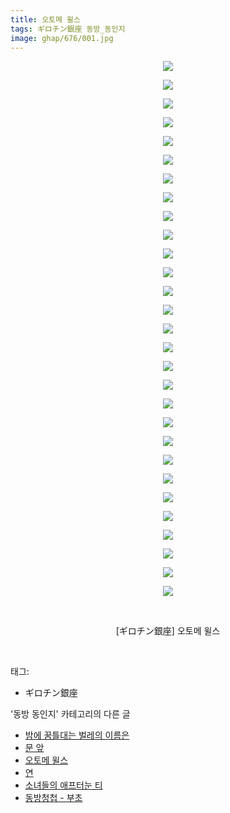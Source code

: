 ```yaml
---
title: 오토메 윌스
tags: ギロチン銀座 동방_동인지
image: ghap/676/001.jpg
---
```

<div class="article">
<p style="text-align: center; clear: none; float: none;"><img src="{{ site.nasurl }}/ghap/676/001.jpg"/></p>
<p style="text-align: center; clear: none; float: none;"><img src="{{ site.nasurl }}/ghap/676/002.jpg"/></p>
<p style="text-align: center; clear: none; float: none;"><img src="{{ site.nasurl }}/ghap/676/003.jpg"/></p>
<p style="text-align: center; clear: none; float: none;"><img src="{{ site.nasurl }}/ghap/676/004.jpg"/></p>
<p style="text-align: center; clear: none; float: none;"><img src="{{ site.nasurl }}/ghap/676/005.jpg"/></p>
<p style="text-align: center; clear: none; float: none;"><img src="{{ site.nasurl }}/ghap/676/006.jpg"/></p>
<p style="text-align: center; clear: none; float: none;"><img src="{{ site.nasurl }}/ghap/676/007.jpg"/></p>
<p style="text-align: center; clear: none; float: none;"><img src="{{ site.nasurl }}/ghap/676/008.jpg"/></p>
<p style="text-align: center; clear: none; float: none;"><img src="{{ site.nasurl }}/ghap/676/009.jpg"/></p>
<p style="text-align: center; clear: none; float: none;"><img src="{{ site.nasurl }}/ghap/676/010.jpg"/></p>
<p style="text-align: center; clear: none; float: none;"><img src="{{ site.nasurl }}/ghap/676/011.jpg"/></p>
<p style="text-align: center; clear: none; float: none;"><img src="{{ site.nasurl }}/ghap/676/012.jpg"/></p>
<p style="text-align: center; clear: none; float: none;"><img src="{{ site.nasurl }}/ghap/676/013.jpg"/></p>
<p style="text-align: center; clear: none; float: none;"><img src="{{ site.nasurl }}/ghap/676/014.jpg"/></p>
<p style="text-align: center; clear: none; float: none;"><img src="{{ site.nasurl }}/ghap/676/015.jpg"/></p>
<p style="text-align: center; clear: none; float: none;"><img src="{{ site.nasurl }}/ghap/676/016.jpg"/></p>
<p style="text-align: center; clear: none; float: none;"><img src="{{ site.nasurl }}/ghap/676/017.jpg"/></p>
<p style="text-align: center; clear: none; float: none;"><img src="{{ site.nasurl }}/ghap/676/018.jpg"/></p>
<p style="text-align: center; clear: none; float: none;"><img src="{{ site.nasurl }}/ghap/676/019.jpg"/></p>
<p style="text-align: center; clear: none; float: none;"><img src="{{ site.nasurl }}/ghap/676/020.jpg"/></p>
<p style="text-align: center; clear: none; float: none;"><img src="{{ site.nasurl }}/ghap/676/021.jpg"/></p>
<p style="text-align: center; clear: none; float: none;"><img src="{{ site.nasurl }}/ghap/676/022.jpg"/></p>
<p style="text-align: center; clear: none; float: none;"><img src="{{ site.nasurl }}/ghap/676/023.jpg"/></p>
<p style="text-align: center; clear: none; float: none;"><img src="{{ site.nasurl }}/ghap/676/024.jpg"/></p>
<p style="text-align: center; clear: none; float: none;"><img src="{{ site.nasurl }}/ghap/676/025.jpg"/></p>
<p style="text-align: center; clear: none; float: none;"><img src="{{ site.nasurl }}/ghap/676/026.jpg"/></p>
<p style="text-align: center; clear: none; float: none;"><img src="{{ site.nasurl }}/ghap/676/027.jpg"/></p>
<p style="text-align: center; clear: none; float: none;"><img src="{{ site.nasurl }}/ghap/676/028.jpg"/></p>
<p style="text-align: center; clear: none; float: none;"><img src="{{ site.nasurl }}/ghap/676/029.jpg"/></p>
<p style="text-align: center; clear: none; float: none;"><br/></p>
<p style="text-align: center; clear: none; float: none;">[ギロチン銀座] 오토메 윌스</p>
<p><br/></p>
</div><div class="tagTrail">
<p>태그: </p>
<ul>
<li>ギロチン銀座</li>
</ul>
</div><div class="another">
<p>'동방 동인지' 카테고리의 다른 글</p>
<ul>
<li><a href="/2016-07-05-ghap_679">밤에 꿈틀대는 벌레의 이름은</a></li>
<li><a href="/2016-07-05-ghap_678">문 앞</a></li>
<li><a href="/2016-07-05-ghap_676">오토메 윌스</a></li>
<li><a href="/2016-07-05-ghap_675">연</a></li>
<li><a href="/2016-07-05-ghap_674">소녀들의 애프터눈 티</a></li>
<li><a href="/2016-07-05-ghap_673">동방청첩 - 부초</a></li>
</ul>
</div><div class="cb_module cb_fluid">
<div class="cb_wrt cb_profile">
</div><!-- commentList close -->
</div>
